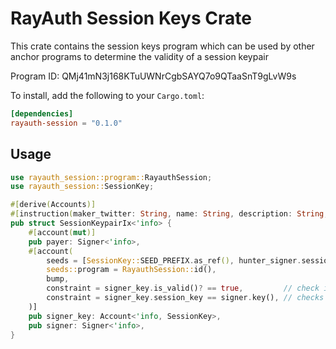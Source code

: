 # RayAuth Session Keys Crate

This crate contains the session keys program which can be used by other anchor programs to determine the validity of a session keypair

Program ID: QMj41mN3j168KTuUWNrCgbSAYQ7o9QTaaSnT9gLvW9s

To install, add the following to your `Cargo.toml`:

```toml
[dependencies]
rayauth-session = "0.1.0"
```

## Usage

```rust
use rayauth_session::program::RayauthSession;
use rayauth_session::SessionKey;

#[derive(Accounts)]
#[instruction(maker_twitter: String, name: String, description: String, logo_url: String, website_url: String, twitter_url: String)]
pub struct SessionKeypairIx<'info> {
    #[account(mut)]
    pub payer: Signer<'info>,
    #[account(
        seeds = [SessionKey::SEED_PREFIX.as_ref(), hunter_signer.session_key.as_ref()],
        seeds::program = RayauthSession::id(),
        bump,
        constraint = signer_key.is_valid()? == true,         // check if the session key has expired or not
        constraint = signer_key.session_key == signer.key(), // checks if the signer is valid
    )]
    pub signer_key: Account<'info, SessionKey>,
    pub signer: Signer<'info>,
}
```
